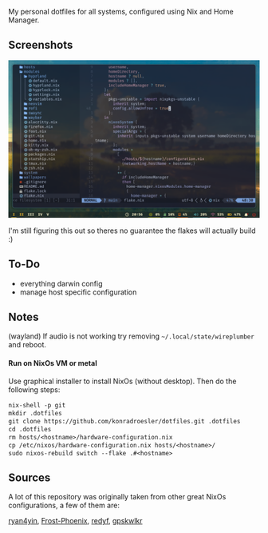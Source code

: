 My personal dotfiles for all systems, configured using Nix and Home Manager.

## Screenshots

<img src="https://github.com/konradroesler/dotfiles/blob/main/screenshots/screen_nvim.png" width="800">

I'm still figuring this out so theres no guarantee the flakes will actually build :)

## To-Do
- everything darwin config
- manage host specific configuration

## Notes

(wayland) If audio is not working try removing `~/.local/state/wireplumber` and reboot.

#### Run on NixOs VM or metal

Use graphical installer to install NixOs (without desktop). Then do the following steps:

```shell
nix-shell -p git
mkdir .dotfiles
git clone https://github.com/konradroesler/dotfiles.git .dotfiles
cd .dotfiles
rm hosts/<hostname>/hardware-configuration.nix
cp /etc/nixos/hardware-configuration.nix hosts/<hostname>/
sudo nixos-rebuild switch --flake .#<hostname>
```

## Sources

A lot of this repository was originally taken from other great NixOs configurations, a few of them are:

[ryan4yin](https://github.com/ryan4yin/nix-config), [Frost-Phoenix](https://github.com/Frost-Phoenix/nixos-config), [redyf](https://github.com/redyf/nixdots), [gpskwlkr](https://github.com/gpskwlkr/nixos-hyprland-flake)
